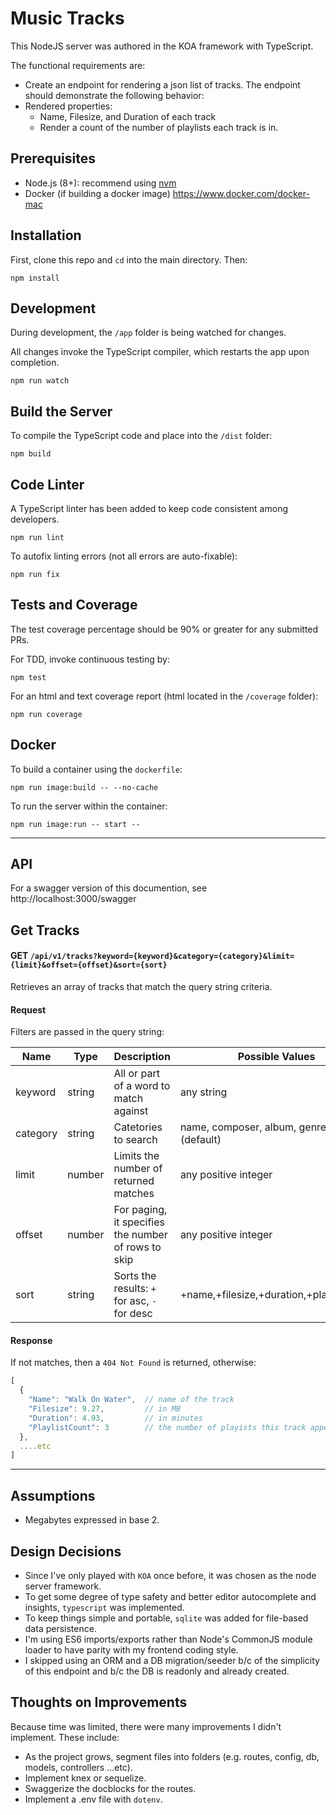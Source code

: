 # Music Tracks
This NodeJS server was authored in the KOA framework with TypeScript.


The functional requirements are:
* Create an endpoint for rendering a json list of tracks. The endpoint should demonstrate the following behavior:
* Rendered properties:
  * Name, Filesize, and Duration of each track
  * Render a count of the number of playlists each track is in.

## Prerequisites
* Node.js (8+): recommend using [nvm](https://github.com/creationix/nvm)
* Docker (if building a docker image) https://www.docker.com/docker-mac

## Installation
First, clone this repo and `cd` into the main directory.  Then:
```shell
npm install
```

## Development
During development, the `/app` folder is being watched for changes.

All changes invoke the TypeScript compiler, which restarts the app upon completion.
```shell
npm run watch
```

## Build the Server
To compile the TypeScript code and place into the `/dist` folder:
```shell
npm build
```

## Code Linter
A TypeScript linter has been added to keep code consistent among developers.
```shell
npm run lint
```
To autofix linting errors (not all errors are auto-fixable):
```shell
npm run fix
```

## Tests and Coverage
The test coverage percentage should be 90% or greater for any submitted PRs.

For TDD, invoke continuous testing by:
```shell
npm test
```
For an html and text coverage report (html located in the `/coverage` folder):
```shell
npm run coverage
```

## Docker
To build a container using the `dockerfile`:
```shell
npm run image:build -- --no-cache
```

To run the server within the container:
```shell
npm run image:run -- start --
```

---

## API
For a swagger version of this documention, see http://localhost:3000/swagger

## Get Tracks
#### GET `/api/v1/tracks?keyword={keyword}&category={category}&limit={limit}&offset={offset}&sort={sort}`
Retrieves an array of tracks that match the query string criteria.
#### Request
Filters are passed in the query string:

| Name | Type | Description | Possible Values |
| --- | --- | --- | --- |
| keyword | string | All or part of a word to match against | any string |
| category | string | Catetories to search | name, composer, album, genre, artist, all (default) |
| limit | number | Limits the number of returned matches | any positive integer |
| offset | number | For paging, it specifies the number of rows to skip | any positive integer |
| sort | string | Sorts the results: `+` for asc, `-` for desc | +name,+filesize,+duration,+playlistcount |

#### Response
If not matches, then a `404 Not Found` is returned, otherwise:
```js
[
  {
    "Name": "Walk On Water",  // name of the track
    "Filesize": 9.27,         // in MB
    "Duration": 4.93,         // in minutes
    "PlaylistCount": 3        // the number of playists this track appears in
  },
  ....etc
]
```

---

## Assumptions
* Megabytes expressed in base 2.

## Design Decisions
* Since I've only played with `KOA` once before, it was chosen as the node server framework.
* To get some degree of type safety and better editor autocomplete and insights, `typescript` was implemented.
* To keep things simple and portable, `sqlite` was added for file-based data persistence.
* I'm using ES6 imports/exports rather than Node's CommonJS module loader to have parity with my frontend coding style.
* I skipped using an ORM and a DB migration/seeder b/c of the simplicity of this endpoint and b/c the DB is readonly and already created.

## Thoughts on Improvements
Because time was limited, there were many improvements I didn't implement.  These include:
* As the project grows, segment files into folders (e.g. routes, config, db, models, controllers ...etc).
* Implement knex or sequelize.
* Swaggerize the docblocks for the routes.
* Implement a .env file with `dotenv`.
